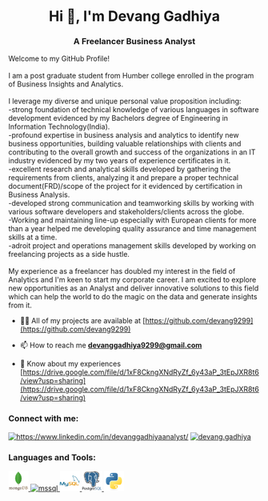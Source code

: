 <h1 align="center">Hi 👋, I'm Devang Gadhiya</h1>
<h3 align="center">A Freelancer Business Analyst</h3>

<p>Welcome to my GitHub Profile!<br><br>I am a post graduate student from Humber college enrolled in the program of Business Insights and Analytics. <br><br> I leverage my diverse and unique personal value proposition including:<br> -strong foundation of technical knowledge of various languages in software development evidenced by my Bachelors degree of Engineering in Information Technology(India).<br> -profound expertise in business analysis and analytics to identify new business opportunities, building valuable relationships with clients and contributing to the overall growth and success of the organizations in an IT industry evidenced by my two years of experience certificates in it.<br> -excellent research and analytical skills developed by gathering the requirements from clients, analyzing it and prepare a proper technical document(FRD)/scope of the project for it evidenced by certification in Business Analysis.<br> -developed strong communication and teamworking skills by working with various software developers and stakeholders/clients across the globe.<br> -Working and maintaining line-up especially with European clients for more than a year helped me developing quality assurance and time management skills at a time.<br> -adroit project and operations management skills developed by working on freelancing projects as a side hustle.<br><br> My experience as a freelancer has doubled my interest in the field of Analytics and I'm keen to start my corporate career. I am excited to explore new opportunities as an Analyst and deliver innovative solutions to this field which can help the world to do the magic on the data and generate insights from it.</p>

- 👨‍💻 All of my projects are available at [https://github.com/devang9299](https://github.com/devang9299)

- 📫 How to reach me **devanggadhiya9299@gmail.com**

- 📄 Know about my experiences [https://drive.google.com/file/d/1xF8CkngXNdRyZf_6y43aP_3tEpJXR8t6/view?usp=sharing](https://drive.google.com/file/d/1xF8CkngXNdRyZf_6y43aP_3tEpJXR8t6/view?usp=sharing)

<h3 align="left">Connect with me:</h3>
<p align="left">
<a href="https://linkedin.com/in/https://www.linkedin.com/in/devanggadhiyaanalyst/" target="blank"><img align="center" src="https://raw.githubusercontent.com/rahuldkjain/github-profile-readme-generator/master/src/images/icons/Social/linked-in-alt.svg" alt="https://www.linkedin.com/in/devanggadhiyaanalyst/" height="30" width="40" /></a>
<a href="https://instagram.com/devang.gadhiya" target="blank"><img align="center" src="https://raw.githubusercontent.com/rahuldkjain/github-profile-readme-generator/master/src/images/icons/Social/instagram.svg" alt="devang.gadhiya" height="30" width="40" /></a>
</p>

<h3 align="left">Languages and Tools:</h3>
<p align="left"> <a href="https://www.mongodb.com/" target="_blank" rel="noreferrer"> <img src="https://raw.githubusercontent.com/devicons/devicon/master/icons/mongodb/mongodb-original-wordmark.svg" alt="mongodb" width="40" height="40"/> </a> <a href="https://www.microsoft.com/en-us/sql-server" target="_blank" rel="noreferrer"> <img src="https://www.svgrepo.com/show/303229/microsoft-sql-server-logo.svg" alt="mssql" width="40" height="40"/> </a> <a href="https://www.mysql.com/" target="_blank" rel="noreferrer"> <img src="https://raw.githubusercontent.com/devicons/devicon/master/icons/mysql/mysql-original-wordmark.svg" alt="mysql" width="40" height="40"/> </a> <a href="https://www.postgresql.org" target="_blank" rel="noreferrer"> <img src="https://raw.githubusercontent.com/devicons/devicon/master/icons/postgresql/postgresql-original-wordmark.svg" alt="postgresql" width="40" height="40"/> </a> <a href="https://www.python.org" target="_blank" rel="noreferrer"> <img src="https://raw.githubusercontent.com/devicons/devicon/master/icons/python/python-original.svg" alt="python" width="40" height="40"/> </a> </p>

